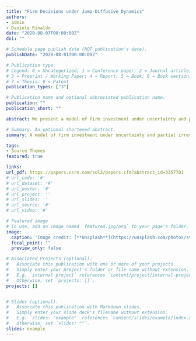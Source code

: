 ```yaml
---
title: "Firm Decisions under Jump-Diffusive Dynamics"
authors:
- admin
- Daniele Rinaldo
date: "2020-08-07T00:00:00Z"
doi: ""

# Schedule page publish date (NOT publication's date).
publishDate: "2020-08-01T00:00:00Z"

# Publication type.
# Legend: 0 = Uncategorized; 1 = Conference paper; 2 = Journal article;
# 3 = Preprint / Working Paper; 4 = Report; 5 = Book; 6 = Book section;
# 7 = Thesis; 8 = Patent
publication_types: ["3"]

# Publication name and optional abbreviated publication name.
publication: ""
publication_short: ""

abstract: We present a model of firm investment under uncertainty and partial irreversibility in which uncertainty is represented by a jump diffusion. This allows to represent both the continuous Gaussian volatility and the discontinuous uncertainty related to information arrival, sudden changes and large shocks. The model shows how both sources of uncertainty negatively impact the optimal investment and disinvestment policies, and how the presence of large negative jumps can drastically affect the firm’s ability to recover. Our results show that the standard Gaussian framework consistently underestimates the negative effect of uncertainty on firm investment decisions. We test these predictions on a panel dataset of UK firms - we first structurally estimate the uncertainty parameters using multinomial maximum likelihood and differential evolution techniques and subsequently study their impact on firm investment rates, validating our model predictions.

# Summary. An optional shortened abstract.
summary: A model of firm investment under uncertainty and partial irreversibility in which uncertainty is represented by a jump diffusion.

tags:
- Source Themes
featured: true

links:
url_pdf: https://papers.ssrn.com/sol3/papers.cfm?abstract_id=3357701
# url_code: '#'
# url_dataset: '#'
# url_poster: '#'
# url_project: ''
# url_slides: ''
# url_source: '#'
# url_video: '#'

# Featured image
# To use, add an image named `featured.jpg/png` to your page's folder. 
image:
  caption: 'Image credit: [**Unsplash**](https://unsplash.com/photos/s9CC2SKySJM)'
  focal_point: ""
  preview_only: false

# Associated Projects (optional).
#   Associate this publication with one or more of your projects.
#   Simply enter your project's folder or file name without extension.
#   E.g. `internal-project` references `content/project/internal-project/index.md`.
#   Otherwise, set `projects: []`.
projects: []


# Slides (optional).
#   Associate this publication with Markdown slides.
#   Simply enter your slide deck's filename without extension.
#   E.g. `slides: "example"` references `content/slides/example/index.md`.
#   Otherwise, set `slides: ""`.
slides: example
---
```


